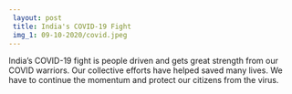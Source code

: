 ```yaml
---
 layout: post	
 title: India's COVID-19 Fight
 img_1: 09-10-2020/covid.jpeg
---
```


India’s COVID-19 fight is people driven and gets great strength from our COVID warriors. Our collective efforts have helped saved many lives. We have to continue the momentum and protect our citizens from the virus.
